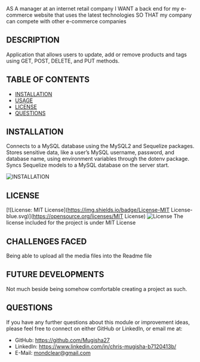 AS A manager at an internet retail company
I WANT a back end for my e-commerce website that uses the latest technologies
SO THAT my company can compete with other e-commerce companies


## DESCRIPTION
 Application that allows users to update, add or remove products and tags using  GET, POST, DELETE, and PUT methods.

## TABLE OF CONTENTS
- [INSTALLATION](#installation)
- [USAGE](#usage)
- [LICENSE](#license)
- [QUESTIONS](#questions)

## INSTALLATION
Connects to a MySQL database using the MySQL2 and Sequelize packages.
Stores sensitive data, like a user’s MySQL username, password, and database name, using environment variables through the dotenv package.
Syncs Sequelize models to a MySQL database on the server start.

![INSTALLATION](/Users/chrismugisha/Desktop/E-commerce/img/screenshot1.png)




    

## LICENSE
[![License: MIT License](https://img.shields.io/badge/License-MIT License-blue.svg)](https://opensource.org/licenses/MIT License)
![License](images/Users/chrismugisha/Desktop/readm/images/license.png)
The license included for the project is under MIT License

## CHALLENGES FACED
Being able to upload all the media files into the Readme file

## FUTURE DEVELOPMENTS
Not much beside being somehow comfortable creating a project as such.

## QUESTIONS
If you have any further questions about this module or improvement ideas, please feel free to connect on either GitHub or LinkedIn, or email me at:
* GitHub: https://github.com/Mugisha27
* LinkedIn: https://www.linkedin.com/in/chris-mugisha-b7120413b/
* E-Mail: mondclear@gmail.com